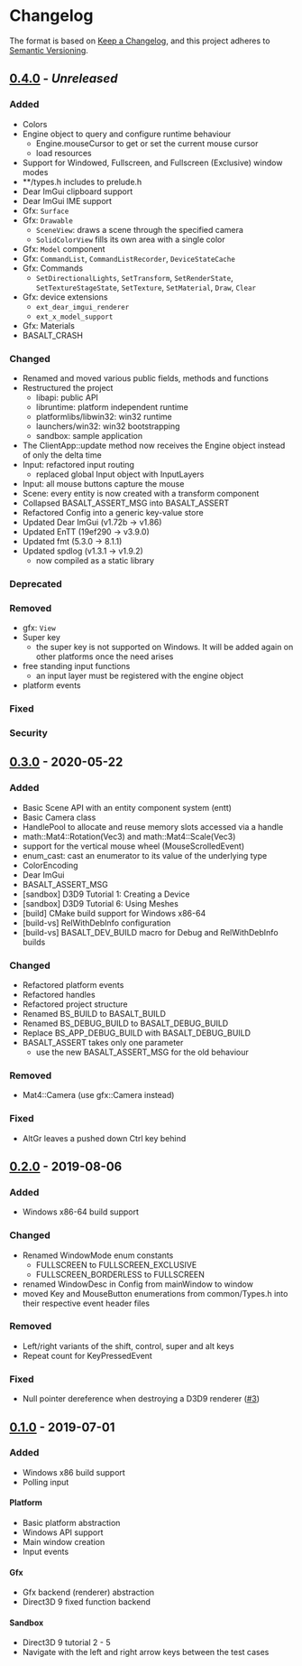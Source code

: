 # Changelog
The format is based on [Keep a Changelog](https://keepachangelog.com/en/1.0.0/),
and this project adheres to [Semantic Versioning](https://semver.org/spec/v2.0.0.html).

## [0.4.0] - *Unreleased*
### Added
- Colors
- Engine object to query and configure runtime behaviour
  - Engine.mouseCursor to get or set the current mouse cursor
  - load resources
- Support for Windowed, Fullscreen, and Fullscreen (Exclusive) window modes
- **/types.h includes to prelude.h
- Dear ImGui clipboard support
- Dear ImGui IME support
- Gfx: `Surface`
- Gfx: `Drawable`
  - `SceneView`: draws a scene through the specified camera
  - `SolidColorView` fills its own area with a single color
- Gfx: `Model` component
- Gfx: `CommandList`, `CommandListRecorder`, `DeviceStateCache`
- Gfx: Commands
  - `SetDirectionalLights`, `SetTransform`, `SetRenderState`,
    `SetTextureStageState`, `SetTexture`, `SetMaterial`, `Draw`, `Clear`
- Gfx: device extensions
  - `ext_dear_imgui_renderer`
  - `ext_x_model_support`
- Gfx: Materials
- BASALT_CRASH

### Changed
- Renamed and moved various public fields, methods and functions
- Restructured the project
  - libapi: public API
  - libruntime: platform independent runtime
  - platformlibs/libwin32: win32 runtime
  - launchers/win32: win32 bootstrapping
  - sandbox: sample application
- The ClientApp::update method now receives the Engine object instead of only
  the delta time
- Input: refactored input routing
  - replaced global Input object with InputLayers
- Input: all mouse buttons capture the mouse
- Scene: every entity is now created with a transform component
- Collapsed BASALT_ASSERT_MSG into BASALT_ASSERT
- Refactored Config into a generic key-value store
- Updated Dear ImGui (v1.72b -> v1.86)
- Updated EnTT (19ef290 -> v3.9.0)
- Updated fmt (5.3.0 -> 8.1.1)
- Updated spdlog (v1.3.1 -> v1.9.2)
  - now compiled as a static library

### Deprecated

### Removed
- gfx: `View`
- Super key
  - the super key is not supported on Windows. It will be added again on other
    platforms once the need arises
- free standing input functions
  - an input layer must be registered with the engine object
- platform events

### Fixed

### Security

## [0.3.0] - 2020-05-22
### Added
- Basic Scene API with an entity component system (entt)
- Basic Camera class
- HandlePool to allocate and reuse memory slots accessed via a handle
- math::Mat4::Rotation(Vec3) and math::Mat4::Scale(Vec3)
- support for the vertical mouse wheel (MouseScrolledEvent)
- enum_cast: cast an enumerator to its value of the underlying type
- ColorEncoding
- Dear ImGui
- BASALT_ASSERT_MSG
- [sandbox] D3D9 Tutorial 1: Creating a Device
- [sandbox] D3D9 Tutorial 6: Using Meshes
- [build] CMake build support for Windows x86-64
- [build-vs] RelWithDebInfo configuration
- [build-vs] BASALT_DEV_BUILD macro for Debug and RelWithDebInfo builds

### Changed
- Refactored platform events
- Refactored handles
- Refactored project structure
- Renamed BS_BUILD to BASALT_BUILD
- Renamed BS_DEBUG_BUILD to BASALT_DEBUG_BUILD
- Replace BS_APP_DEBUG_BUILD with BASALT_DEBUG_BUILD
- BASALT_ASSERT takes only one parameter
  - use the new BASALT_ASSERT_MSG for the old behaviour

### Removed
- Mat4::Camera (use gfx::Camera instead)

### Fixed
- AltGr leaves a pushed down Ctrl key behind

## [0.2.0] - 2019-08-06
### Added
- Windows x86-64 build support

### Changed
- Renamed WindowMode enum constants
  - FULLSCREEN to FULLSCREEN_EXCLUSIVE
  - FULLSCREEN_BORDERLESS to FULLSCREEN
- renamed WindowDesc in Config from mainWindow to window
- moved Key and MouseButton enumerations from common/Types.h into their
  respective event header files

### Removed
- Left/right variants of the shift, control, super and alt keys
- Repeat count for KeyPressedEvent

### Fixed
- Null pointer dereference when destroying a D3D9 renderer
  ([#3](https://github.com/juli27/basaltcpp/issues/3))

## [0.1.0] - 2019-07-01
### Added
- Windows x86 build support
- Polling input

#### Platform
- Basic platform abstraction
- Windows API support
- Main window creation
- Input events

#### Gfx
- Gfx backend (renderer) abstraction
- Direct3D 9 fixed function backend

#### Sandbox
- Direct3D 9 tutorial 2 - 5
- Navigate with the left and right arrow keys between the test cases

[0.4.0]: https://github.com/juli27/basaltcpp/compare/v0.3.0...HEAD
[0.3.0]: https://github.com/juli27/basaltcpp/releases/tag/v0.3.0
[0.2.0]: https://github.com/juli27/basaltcpp/releases/tag/v0.2.0
[0.1.0]: https://github.com/juli27/basaltcpp/releases/tag/v0.1.0
